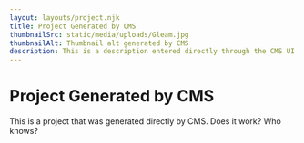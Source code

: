 ```yaml
---
layout: layouts/project.njk
title: Project Generated by CMS
thumbnailSrc: static/media/uploads/Gleam.jpg
thumbnailAlt: Thumbnail alt generated by CMS
description: This is a description entered directly through the CMS UI.
---
```

# Project Generated by CMS

This is a project that was generated directly by CMS. Does it work? Who knows?
